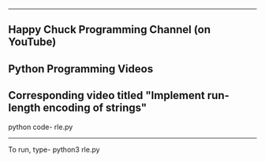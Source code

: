 -----------------------------------------------------------------------------------
Happy Chuck Programming Channel (on YouTube)
-----------------------------------------------------------------------------------
Python Programming Videos 
-----------------------------------------------------------------------------------
Corresponding video titled "Implement run-length encoding of strings"
-----------------------------------------------------------------------------------

python code-
rle.py

------------------------------
To run, type-
python3 rle.py


